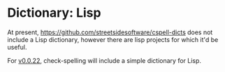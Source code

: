 # Dictionary: Lisp

At present, https://github.com/streetsidesoftware/cspell-dicts does not include a Lisp dictionary, however there are lisp projects for which it'd be useful.

For [v0.0.22](https://github.com/check-spelling/check-spelling/releases/tag/v0.0.22), check-spelling will include a simple dictionary for Lisp.
